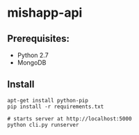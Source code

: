 mishapp-api
===========

## Prerequisites:

* Python 2.7
* MongoDB

## Install

    apt-get install python-pip
    pip install -r requirements.txt

    # starts server at http://localhost:5000
    python cli.py runserver
